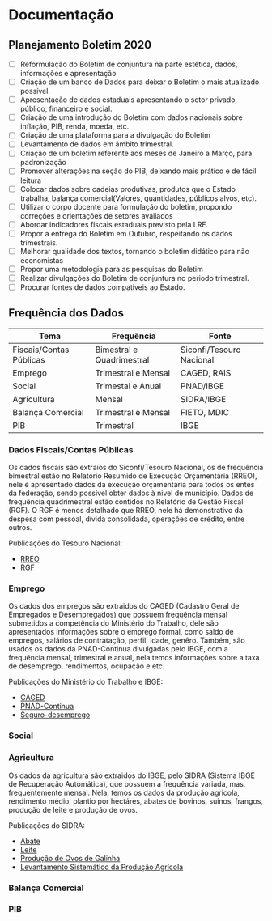 # Documentação

## Planejamento Boletim 2020

- [ ] Reformulação do Boletim de conjuntura na parte estética, dados, informações e apresentação
- [ ] Criação de um banco de Dados para deixar o Boletim o mais atualizado possível.
- [ ] Apresentação de dados estaduais apresentando o setor privado, público, financeiro e social.
- [ ] Criação de uma introdução do Boletim com dados nacionais sobre inflação, PIB, renda, moeda, etc.
- [ ] Criação de uma plataforma para a divulgação do Boletim
- [ ] Levantamento de dados em âmbito trimestral.
- [ ] Criação de um boletim referente aos meses de Janeiro a Março, para padronização
- [ ] Promover alterações na seção do PIB, deixando mais prático e de fácil leitura
- [ ] Colocar dados sobre cadeias produtivas, produtos que o Estado trabalha, balança comercial(Valores, quantidades, públicos alvos, etc).
- [ ] Utilizar o corpo docente para formulação do boletim, propondo correções e orientações de setores avaliados
- [ ] Abordar indicadores fiscais estaduais previsto pela LRF.
- [ ] Propor a entrega do Boletim em Outubro, respeitando os dados trimestrais.
- [ ] Melhorar qualidade dos textos, tornando o boletim didático para não economistas
- [ ] Propor uma metodologia para as pesquisas do Boletim
- [ ] Realizar divulgações do Boletim de conjuntura no periodo trimestral.
- [ ] Procurar fontes de dados compativeis ao Estado.

## Frequência dos Dados

|   Tema      | Frequência  |  Fonte   |
| ----------- | ----------- | -------- |
| Fiscais/Contas Públicas | Bimestral e Quadrimestral | Siconfi/Tesouro Nacional |
| Emprego | Trimestral e Mensal | CAGED, RAIS |
| Social | Trimestal e Anual | PNAD/IBGE |
| Agricultura | Mensal | SIDRA/IBGE |
| Balança Comercial | Trimestral e Mensal | FIETO, MDIC |
| PIB | Trimestral | IBGE |


### Dados Fiscais/Contas Públicas

Os dados fiscais são extraíos do Siconfi/Tesouro Nacional, os de frequência bimestral estão no Relatório Resumido de Execução Orçamentária (RREO), nele é apresentado dados da execução orçamentária para todos os entes da federação, sendo possível obter dados à nivel de município. Dados de frequência quadrimestral estão contidos no Relatório de Gestão Fiscal (RGF). O RGF é menos detalhado que RREO, nele há demonstrativo da despesa com pessoal, dívida consolidada, operações de crédito, entre outros.

Publicações do Tesouro Nacional:
* [RREO](https://www.tesourotransparente.gov.br/publicacoes/rreo-em-foco-estados-e-municipios/2020/16)
* [RGF](https://www.tesourotransparente.gov.br/publicacoes/rgf-em-foco-estados-e-municipios/2020/27?ano_selecionado=2020)

### Emprego
Os dados dos empregos são extraidos do CAGED (Cadastro Geral de Empregados e Desempregados) que possuem frequência mensal submetidos a competência do Ministério do Trabalho, dele são apresentados informações sobre o emprego formal, como saldo de empregos, salários de contratação, perfil, idade, genêro. Também, são usados os dados da PNAD-Continua divulgadas pelo IBGE, com a frequência mensal, trimestral e anual, nela temos informações sobre a taxa de desemprego, rendimentos, ocupação e etc.

Publicações do Ministério do Trabalho e IBGE:
* [CAGED](http://pdet.mte.gov.br/novo-caged)
* [PNAD-Continua](https://www.ibge.gov.br/estatisticas/sociais/trabalho/9171-pesquisa-nacional-por-amostra-de-domicilios-continua-mensal.html?=&t=o-que-e)
* [Seguro-desemprego](http://pdet.mte.gov.br/seguro-desemprego)

### Social
### Agricultura
Os dados da agricultura são extraidos do IBGE, pelo SIDRA (Sistema IBGE de Recuperação Automática), que possuem a frequência variada, mas, frequentemente mensal. Nela, temos os dados da produção agricola, rendimento médio, plantio por hectáres, abates de bovinos, suinos, frangos, produção de leite e produção de ovos.

Publicações do SIDRA:

* [Abate](https://sidra.ibge.gov.br/home/abate/brasil)
* [Leite](https://sidra.ibge.gov.br/home/leite/brasil)
* [Produção de Ovos de Galinha](https://sidra.ibge.gov.br/home/pog/brasil)
* [Levantamento Sistemático da Produção Agrícola](https://sidra.ibge.gov.br/home/lspa/brasil)


### Balança Comercial

### PIB
